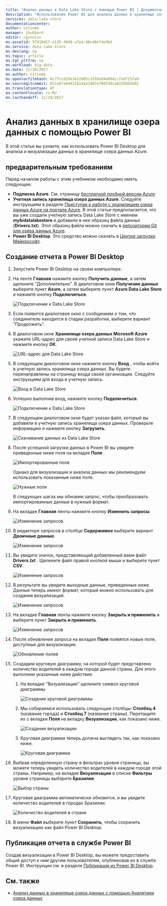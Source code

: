 ```yaml
---
title: "Анализ данных в Data Lake Store с помощью Power BI | Документация Майкрософт"
description: "Использование Power BI для анализа данных в хранилище озера данных Azure"
services: data-lake-store
documentationcenter: 
author: nitinme
manager: jhubbard
editor: cgronlun
ms.assetid: 57d19d27-e135-49d9-a7ea-46c48ef4e3bd
ms.service: data-lake-store
ms.devlang: na
ms.topic: article
ms.tgt_pltfrm: na
ms.workload: big-data
ms.date: 11/28/2017
ms.author: nitinme
ms.openlocfilehash: 0c77ccd29e3e22005c3339ed4e89dccfed725fa0
ms.sourcegitcommit: 651a6fa44431814a42407ef0df49ca0159db5b02
ms.translationtype: HT
ms.contentlocale: ru-RU
ms.lasthandoff: 11/28/2017
---
```

# <a name="analyze-data-in-data-lake-store-by-using-power-bi"></a>Анализ данных в хранилище озера данных с помощью Power BI
В этой статье вы узнаете, как использовать Power BI Desktop для анализа и визуализации данных в хранилище озера данных Azure.

## <a name="prerequisites"></a>предварительным требованиям
Перед началом работы с этим учебником необходимо иметь следующее:

* **Подписка Azure**. См. страницу [бесплатной пробной версии Azure](https://azure.microsoft.com/pricing/free-trial/).
* **Учетная запись хранилища озера данных Azure**. Следуйте инструкциям в разделе [Приступая к работе с хранилищем озера данных Azure на портале Azure](data-lake-store-get-started-portal.md). В этой статье предполагается, что вы уже создали учетную запись Data Lake Store с именем **mybidatalakestore** и добавили в нее образец файла данных (**Drivers.txt**). Этот образец файла можно скачать в [репозитории Git для озера данных Azure](https://github.com/Azure/usql/tree/master/Examples/Samples/Data/AmbulanceData/Drivers.txt).
* **Power BI Desktop**. Это средство можно скачать в [Центре загрузки Майкрософт](https://www.microsoft.com/en-us/download/details.aspx?id=45331). 

## <a name="create-a-report-in-power-bi-desktop"></a>Создание отчета в Power BI Desktop
1. Запустите Power BI Desktop на своем компьютере.
2. На ленте **Главная** нажмите кнопку **Получить данные**, а затем щелкните "Дополнительно". В диалоговом окне **Получение данных** выберите пункт **Azure**, а затем выберите пункт **Azure Data Lake Store** и нажмите кнопку **Подключиться**.
   
    ![Подключение к Data Lake Store](./media/data-lake-store-power-bi/get-data-lake-store-account.png "Подключение к Data Lake Store")
3. Если появится диалоговое окно с сообщением о том, что соединитель находится в стадии разработки, выберите вариант "Продолжить".
4. В диалоговом окне **Хранилище озера данных Microsoft Azure** укажите URL-адрес для своей учетной записи Data Lake Store и нажмите кнопку **ОК**.
   
    ![URL-адрес для Data Lake Store](./media/data-lake-store-power-bi/get-data-lake-store-account-url.png "URL-адрес для Data Lake Store")
5. В следующем диалоговом окне нажмите кнопку **Вход** , чтобы войти в учетную запись хранилища озера данных. Вы будете перенаправлены на страницу входа своей организации. Следуйте инструкциям для входа в учетную запись.
   
    ![Вход в Data Lake Store](./media/data-lake-store-power-bi/get-data-lake-store-account-signin.png "Вход в Data Lake Store")
6. Успешно выполнив вход, нажмите кнопку **Подключиться**.
   
    ![Подключение к Data Lake Store](./media/data-lake-store-power-bi/get-data-lake-store-account-connect.png "Подключение к Data Lake Store")
7. В следующем диалоговом окне будет указан файл, который вы добавили в учетную запись хранилища озера данных. Проверьте информацию и нажмите кнопку **Загрузить**.
   
    ![Скачивание данных из Data Lake Store](./media/data-lake-store-power-bi/get-data-lake-store-account-load.png "Скачивание данных из Data Lake Store")
8. После успешной загрузки данных в Power BI вы увидите приведенные ниже поля на вкладке **Поля** .
   
    ![Импортированные поля](./media/data-lake-store-power-bi/imported-fields.png "Импортированные поля")
   
    Однако для визуализации и анализа данных мы рекомендуем использовать показанные ниже поля.
   
    ![Нужные поля](./media/data-lake-store-power-bi/desired-fields.png "Нужные поля")
   
    В следующих шагах мы обновим запрос, чтобы преобразовать импортированные данные в нужный формат.
9. На вкладке **Главная** ленты нажмите кнопку **Изменить запросы**.
   
    ![Изменение запросов](./media/data-lake-store-power-bi/edit-queries.png "Изменение запросов")
10. В редакторе запросов в столбце **Содержимое** выберите вариант **Двоичные данные**.
    
    ![Изменение запросов](./media/data-lake-store-power-bi/convert-query1.png "Изменение запросов")
11. Вы увидите значок, представляющий добавленный вами файл **Drivers.txt** . Щелкните файл правой кнопкой мыши и выберите пункт **CSV**.    
    
    ![Изменение запросов](./media/data-lake-store-power-bi/convert-query2.png "Изменение запросов")
12. В результате вы увидите выходные данные, приведенные ниже. Данные теперь имеют формат, который можно использовать для создания визуализаций.
    
    ![Изменение запросов](./media/data-lake-store-power-bi/convert-query3.png "Изменение запросов")
13. На вкладке **Главная** ленты нажмите кнопку **Закрыть и применить** и выберите пункт **Закрыть и применить**.
    
    ![Изменение запросов](./media/data-lake-store-power-bi/load-edited-query.png "Изменение запросов")
14. После обновления запроса на вкладке **Поля** появятся новые поля, доступные для визуализации.
    
    ![Обновление полей](./media/data-lake-store-power-bi/updated-query-fields.png "Обновление полей")
15. Создадим круговую диаграмму, на которой будет представлено количество водителей в каждом городе данной страны. Для этого выполним указанные ниже действия.
    
    1. На вкладке "Визуализации" щелкните символ круговой диаграммы.
       
        ![Создание круговой диаграммы](./media/data-lake-store-power-bi/create-pie-chart.png "Создание круговой диаграммы")
    2. Мы собираемся использовать следующие столбцы: **Столбец 4** (название города) и **Столбец 7** (название страны). Перетащите их с вкладки **Поля** на вкладку **Визуализации**, как показано ниже.
       
        ![Создание визуализации](./media/data-lake-store-power-bi/create-visualizations.png "Создание визуализации")
    3. Круговая диаграмма теперь должна выглядеть так, как показано ниже.
       
        ![Круговая диаграмма](./media/data-lake-store-power-bi/pie-chart.png "Создание визуализаций")
16. Выбрав определенную страну в фильтрах уровня страницы, вы можете теперь увидеть количество водителей в каждом городе этой страны. Например, на вкладке **Визуализации** в списке **Фильтры** уровня страницы выберите **Бразилия**.
    
    ![Выбор страны](./media/data-lake-store-power-bi/select-country.png "Выбор страны")
17. Круговая диаграмма автоматически обновится, и вы увидите количество водителей в городах Бразилии.
    
    ![Количество водителей в стране](./media/data-lake-store-power-bi/driver-per-country.png "Количество водителей в каждой стране")
18. В меню **Файл** выберите пункт **Сохранить**, чтобы сохранить визуализацию как файл Power BI Desktop.

## <a name="publish-report-to-power-bi-service"></a>Публикация отчета в службе Power BI
Создав визуализации в Power BI Desktop, вы можете предоставить общий доступ к ним другим пользователям, опубликовав их в службе Power BI. Инструкции см. в разделе [Публикация из Power BI Desktop](https://powerbi.microsoft.com/documentation/powerbi-desktop-upload-desktop-files/).

## <a name="see-also"></a>См. также
* [Анализ данных в хранилище озера данных с помощью Аналитики озера данных](../data-lake-analytics/data-lake-analytics-get-started-portal.md)

